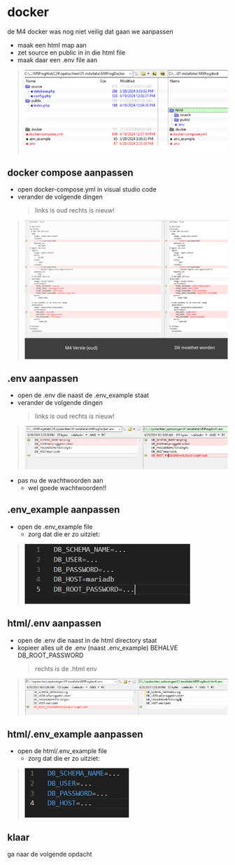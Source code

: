 # docker

de M4 docker was nog niet veilig dat gaan we aanpassen

- maak een html map aan
- zet source en public in in die html file
- maak daar een .env file aan
> ![](img/aanpassingen.PNG)


## docker compose aanpassen
- open docker-compose.yml in visual studio code
- verander de volgende dingen
    > links is oud rechts is nieuw!
>![](img/dockercompare.PNG)

## .env aanpassen
- open de .env die naast de .env_example staat
- verander de volgende dingen
    > links is oud rechts is nieuw!
>![](img/envedit.PNG)

- pas nu de wachtwoorden aan
    - wel goede wachtwoorden!!
    
## .env_example aanpassen
- open de .env_example file
    - zorg dat die er zo uitziet:
>![](img/rootexample.PNG)

## html/.env aanpassen


- open de .env die naast in de html directory staat
- kopieer alles uit de .env (naast .env_example) BEHALVE DB_ROOT_PASSWORD
    > rechts is de .html env
>![](img/htmlenv.PNG)

## html/.env_example aanpassen
- open de html/.env_example file
    - zorg dat die er zo uitziet:
>![](img/htmlexample.PNG)


## klaar

ga naar de volgende opdacht